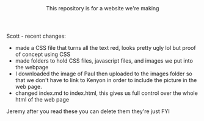 <header>This repository is for a website we're making</header>


Scott - recent changes:
<ul>
  <li>made a CSS file that turns all the text red, looks pretty ugly lol but proof of concept using CSS</li>
  <li>made folders to hold CSS files, javascript files, and images we put into the webpage</li>
  <li>I downloaded the image of Paul then uploaded to the images folder so that we don't have to link to Kenyon in order to include the picture in the web page. 
  <li>changed index.md to index.html, this gives us full control over the whole html of the web page</li>
</ul>
Jeremy after you read these you can delete them they're just FYI

